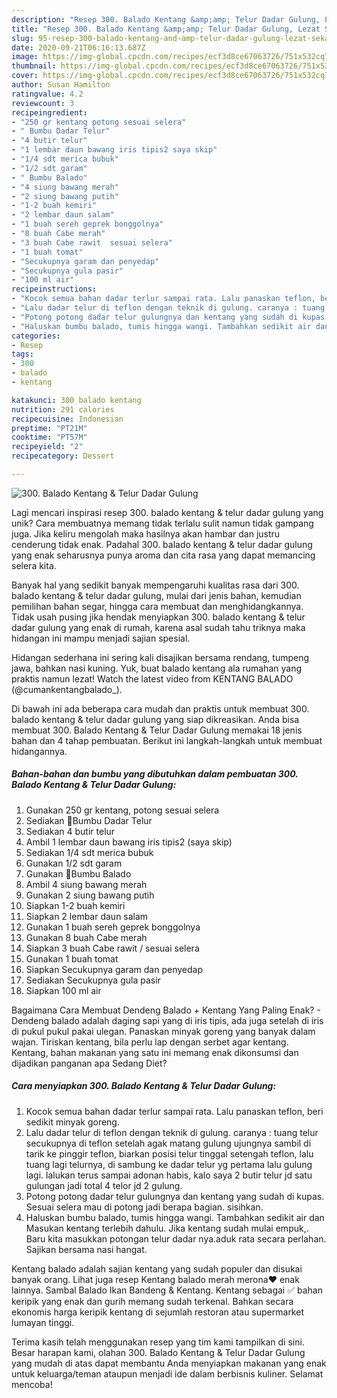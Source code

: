 ```yaml
---
description: "Resep 300. Balado Kentang &amp;amp; Telur Dadar Gulung, Lezat Sekali"
title: "Resep 300. Balado Kentang &amp;amp; Telur Dadar Gulung, Lezat Sekali"
slug: 95-resep-300-balado-kentang-and-amp-telur-dadar-gulung-lezat-sekali
date: 2020-09-21T06:16:13.687Z
image: https://img-global.cpcdn.com/recipes/ecf3d8ce67063726/751x532cq70/300-balado-kentang-telur-dadar-gulung-foto-resep-utama.jpg
thumbnail: https://img-global.cpcdn.com/recipes/ecf3d8ce67063726/751x532cq70/300-balado-kentang-telur-dadar-gulung-foto-resep-utama.jpg
cover: https://img-global.cpcdn.com/recipes/ecf3d8ce67063726/751x532cq70/300-balado-kentang-telur-dadar-gulung-foto-resep-utama.jpg
author: Susan Hamilton
ratingvalue: 4.2
reviewcount: 3
recipeingredient:
- "250 gr kentang potong sesuai selera"
- " Bumbu Dadar Telur"
- "4 butir telur"
- "1 lembar daun bawang iris tipis2 saya skip"
- "1/4 sdt merica bubuk"
- "1/2 sdt garam"
- " Bumbu Balado"
- "4 siung bawang merah"
- "2 siung bawang putih"
- "1-2 buah kemiri"
- "2 lembar daun salam"
- "1 buah sereh geprek bonggolnya"
- "8 buah Cabe merah"
- "3 buah Cabe rawit  sesuai selera"
- "1 buah tomat"
- "Secukupnya garam dan penyedap"
- "Secukupnya gula pasir"
- "100 ml air"
recipeinstructions:
- "Kocok semua bahan dadar terlur sampai rata. Lalu panaskan teflon, beri sedikit minyak goreng."
- "Lalu dadar telur di teflon dengan teknik di gulung. caranya : tuang telur secukupnya di teflon setelah agak matang gulung ujungnya sambil di tarik ke pinggir teflon, biarkan posisi telur tinggal setengah teflon, lalu tuang lagi telurnya, di sambung ke dadar telur yg pertama lalu gulung lagi. lalukan terus sampai adonan habis, kalo saya 2 butir telur jd satu gulungan jadi total 4 telor jd 2 gulung."
- "Potong potong dadar telur gulungnya dan kentang yang sudah di kupas. Sesuai selera mau di potong jadi berapa bagian. sisihkan."
- "Haluskan bumbu balado, tumis hingga wangi. Tambahkan sedikit air dan Masukan kentang terlebih dahulu. Jika kentang sudah mulai empuk,. Baru kita masukkan potongan telur dadar nya.aduk rata secara perlahan. Sajikan bersama nasi hangat."
categories:
- Resep
tags:
- 300
- balado
- kentang

katakunci: 300 balado kentang 
nutrition: 291 calories
recipecuisine: Indonesian
preptime: "PT21M"
cooktime: "PT57M"
recipeyield: "2"
recipecategory: Dessert

---
```



![300. Balado Kentang &amp; Telur Dadar Gulung](https://img-global.cpcdn.com/recipes/ecf3d8ce67063726/751x532cq70/300-balado-kentang-telur-dadar-gulung-foto-resep-utama.jpg)

Lagi mencari inspirasi resep 300. balado kentang &amp; telur dadar gulung yang unik? Cara membuatnya memang tidak terlalu sulit namun tidak gampang juga. Jika keliru mengolah maka hasilnya akan hambar dan justru cenderung tidak enak. Padahal 300. balado kentang &amp; telur dadar gulung yang enak seharusnya punya aroma dan cita rasa yang dapat memancing selera kita.

Banyak hal yang sedikit banyak mempengaruhi kualitas rasa dari 300. balado kentang &amp; telur dadar gulung, mulai dari jenis bahan, kemudian pemilihan bahan segar, hingga cara membuat dan menghidangkannya. Tidak usah pusing jika hendak menyiapkan 300. balado kentang &amp; telur dadar gulung yang enak di rumah, karena asal sudah tahu triknya maka hidangan ini mampu menjadi sajian spesial.

Hidangan sederhana ini sering kali disajikan bersama rendang, tumpeng jawa, bahkan nasi kuning. Yuk, buat balado kentang ala rumahan yang praktis namun lezat! Watch the latest video from KENTANG BALADO (@cumankentangbalado_).


Di bawah ini ada beberapa cara mudah dan praktis untuk membuat 300. balado kentang &amp; telur dadar gulung yang siap dikreasikan. Anda bisa membuat 300. Balado Kentang &amp; Telur Dadar Gulung memakai 18 jenis bahan dan 4 tahap pembuatan. Berikut ini langkah-langkah untuk membuat hidangannya.

<!--inarticleads1-->

##### Bahan-bahan dan bumbu yang dibutuhkan dalam pembuatan 300. Balado Kentang &amp; Telur Dadar Gulung:

1. Gunakan 250 gr kentang, potong sesuai selera
1. Sediakan  📌Bumbu Dadar Telur
1. Sediakan 4 butir telur
1. Ambil 1 lembar daun bawang iris tipis2 (saya skip)
1. Sediakan 1/4 sdt merica bubuk
1. Gunakan 1/2 sdt garam
1. Gunakan  📌Bumbu Balado
1. Ambil 4 siung bawang merah
1. Gunakan 2 siung bawang putih
1. Siapkan 1-2 buah kemiri
1. Siapkan 2 lembar daun salam
1. Gunakan 1 buah sereh geprek bonggolnya
1. Gunakan 8 buah Cabe merah
1. Siapkan 3 buah Cabe rawit / sesuai selera
1. Gunakan 1 buah tomat
1. Siapkan Secukupnya garam dan penyedap
1. Sediakan Secukupnya gula pasir
1. Siapkan 100 ml air


Bagaimana Cara Membuat Dendeng Balado + Kentang Yang Paling Enak? - Dendeng balado adalah daging sapi yang di iris tipis, ada juga setelah di iris di pukul pukul pakai ulegan. Panaskan minyak goreng yang banyak dalam wajan. Tiriskan kentang, bila perlu lap dengan serbet agar kentang. Kentang, bahan makanan yang satu ini memang enak dikonsumsi dan dijadikan panganan apa Sedang Diet? 

<!--inarticleads2-->

##### Cara menyiapkan 300. Balado Kentang &amp; Telur Dadar Gulung:

1. Kocok semua bahan dadar terlur sampai rata. Lalu panaskan teflon, beri sedikit minyak goreng.
1. Lalu dadar telur di teflon dengan teknik di gulung. caranya : tuang telur secukupnya di teflon setelah agak matang gulung ujungnya sambil di tarik ke pinggir teflon, biarkan posisi telur tinggal setengah teflon, lalu tuang lagi telurnya, di sambung ke dadar telur yg pertama lalu gulung lagi. lalukan terus sampai adonan habis, kalo saya 2 butir telur jd satu gulungan jadi total 4 telor jd 2 gulung.
1. Potong potong dadar telur gulungnya dan kentang yang sudah di kupas. Sesuai selera mau di potong jadi berapa bagian. sisihkan.
1. Haluskan bumbu balado, tumis hingga wangi. Tambahkan sedikit air dan Masukan kentang terlebih dahulu. Jika kentang sudah mulai empuk,. Baru kita masukkan potongan telur dadar nya.aduk rata secara perlahan. Sajikan bersama nasi hangat.


Kentang balado adalah sajian kentang yang sudah populer dan disukai banyak orang. Lihat juga resep Kentang balado merah merona❤️ enak lainnya. Sambal Balado Ikan Bandeng &amp; Kentang. Kentang sebagai ✅ bahan keripik yang enak dan gurih memang sudah terkenal. Bahkan secara ekonomis harga keripik kentang di sejumlah restoran atau supermarket lumayan tinggi. 

Terima kasih telah menggunakan resep yang tim kami tampilkan di sini. Besar harapan kami, olahan 300. Balado Kentang &amp; Telur Dadar Gulung yang mudah di atas dapat membantu Anda menyiapkan makanan yang enak untuk keluarga/teman ataupun menjadi ide dalam berbisnis kuliner. Selamat mencoba!
